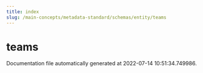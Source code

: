 ```yaml
---
title: index
slug: /main-concepts/metadata-standard/schemas/entity/teams
---
```


# teams

Documentation file automatically generated at 2022-07-14 10:51:34.749986.
